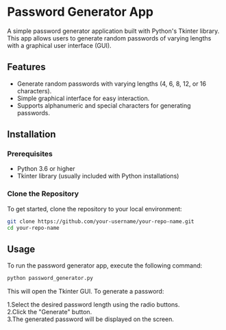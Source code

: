 # Password Generator App

A simple password generator application built with Python's Tkinter library. This app allows users to generate random passwords of varying lengths with a graphical user interface (GUI).

## Features
- Generate random passwords with varying lengths (4, 6, 8, 12, or 16 characters).
- Simple graphical interface for easy interaction.
- Supports alphanumeric and special characters for generating passwords.

## Installation
### Prerequisites
- Python 3.6 or higher
- Tkinter library (usually included with Python installations)

### Clone the Repository
To get started, clone the repository to your local environment:

```bash
git clone https://github.com/your-username/your-repo-name.git
cd your-repo-name
```


## Usage
To run the password generator app, execute the following command:
```bash
python password_generator.py
```

This will open the Tkinter GUI. To generate a password:

1.Select the desired password length using the radio buttons.</br>
2.Click the "Generate" button.</br>
3.The generated password will be displayed on the screen.</br>
